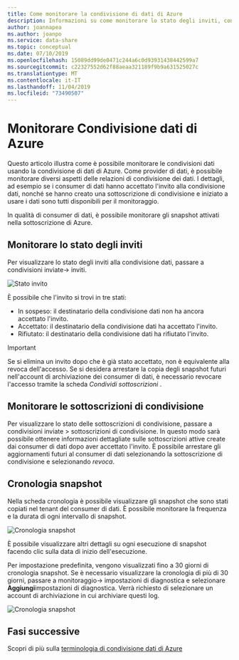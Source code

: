 ```yaml
---
title: Come monitorare la condivisione di dati di Azure
description: Informazioni su come monitorare lo stato degli inviti, condividere le sottoscrizioni e la cronologia snapshot nella condivisione dati di Azure
author: joannapea
ms.author: joanpo
ms.service: data-share
ms.topic: conceptual
ms.date: 07/10/2019
ms.openlocfilehash: 15089dd99de0471c244a6c0d93931438442599a7
ms.sourcegitcommit: c22327552d62f88aeaa321189f9b9a631525027c
ms.translationtype: MT
ms.contentlocale: it-IT
ms.lasthandoff: 11/04/2019
ms.locfileid: "73490507"
---
```

# <a name="monitor-azure-data-share"></a>Monitorare Condivisione dati di Azure  

Questo articolo illustra come è possibile monitorare le condivisioni dati usando la condivisione di dati di Azure. Come provider di dati, è possibile monitorare diversi aspetti delle relazioni di condivisione dei dati. I dettagli, ad esempio se i consumer di dati hanno accettato l'invito alla condivisione dati, nonché se hanno creato una sottoscrizione di condivisione e iniziato a usare i dati sono tutti disponibili per il monitoraggio. 

In qualità di consumer di dati, è possibile monitorare gli snapshot attivati nella sottoscrizione di Azure. 

## <a name="monitor-invitation-status"></a>Monitorare lo stato degli inviti

Per visualizzare lo stato degli inviti alla condivisione dati, passare a condivisioni inviate-> inviti. 

![Stato invito](./media/invitation-status.png "Stato invito") 

È possibile che l'invito si trovi in tre stati:

* In sospeso: il destinatario della condivisione dati non ha ancora accettato l'invito.
* Accettato: il destinatario della condivisione dati ha accettato l'invito.
* Rifiutato: il destinatario della condivisione dati ha rifiutato l'invito.

> [!IMPORTANT]
> Se si elimina un invito dopo che è già stato accettato, non è equivalente alla revoca dell'accesso. Se si desidera arrestare la copia degli snapshot futuri nell'account di archiviazione dei consumer di dati, è necessario revocare l'accesso tramite la scheda *Condividi sottoscrizioni* . 

## <a name="monitor-share-subscriptions"></a>Monitorare le sottoscrizioni di condivisione

Per visualizzare lo stato delle sottoscrizioni di condivisione, passare a condivisioni inviate > sottoscrizioni di condivisione. In questo modo sarà possibile ottenere informazioni dettagliate sulle sottoscrizioni attive create dai consumer di dati dopo aver accettato l'invito. È possibile arrestare gli aggiornamenti futuri al consumer di dati selezionando la sottoscrizione di condivisione e selezionando *revoca*. 

## <a name="snapshot-history"></a>Cronologia snapshot 

Nella scheda cronologia è possibile visualizzare gli snapshot che sono stati copiati nel tenant del consumer di dati. È possibile monitorare la frequenza e la durata di ogni intervallo di snapshot. 

![Cronologia snapshot](./media/sent-shares.png "Cronologia snapshot") 

È possibile visualizzare altri dettagli su ogni esecuzione di snapshot facendo clic sulla data di inizio dell'esecuzione. 

Per impostazione predefinita, vengono visualizzati fino a 30 giorni di cronologia snapshot. Se è necessario visualizzare la cronologia di più di 30 giorni, passare a monitoraggio-> impostazioni di diagnostica e selezionare **Aggiungi**impostazioni di diagnostica. Verrà richiesto di selezionare un account di archiviazione in cui archiviare questi log. 

![Cronologia snapshot](./media/diagnostic-settings.png "Impostazioni di diagnostica") 

## <a name="next-steps"></a>Fasi successive 

Scopri di più sulla [terminologia di condivisione dati di Azure](terminology.md)